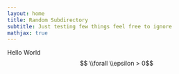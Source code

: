 ```yaml
---
layout: home
title: Random Subdirectory
subtitle: Just testing few things feel free to ignore
mathjax: true
---
```

Hello World
$$ \\forall \\epsilon > 0$$
